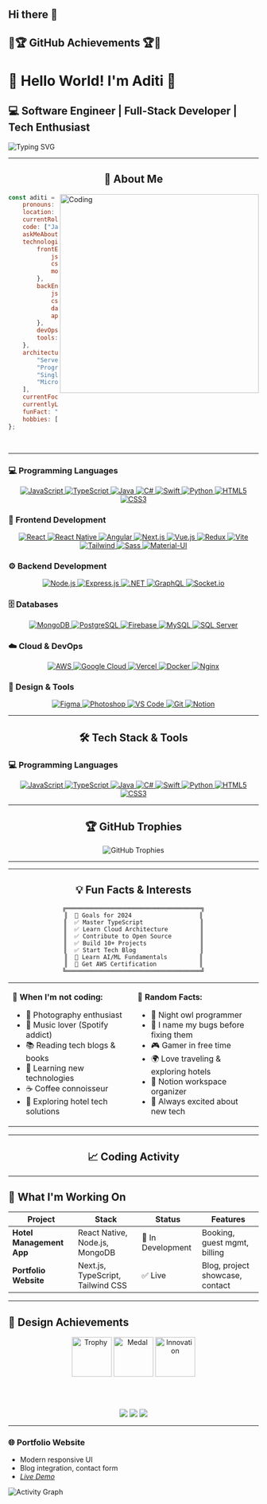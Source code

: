 ## Hi there 👋

## 🏅🏆 GitHub Achievements 🏆🏅


  
# 🌟 Hello World! I'm Aditi 🌟

## 💻 Software Engineer | Full-Stack Developer | Tech Enthusiast

<img src="https://readme-typing-svg.herokuapp.com?font=Fira+Code&size=22&duration=3000&pause=1000&color=FF6B6B&center=true&vCenter=true&width=600&lines=Welcome+to+my+GitHub+Profile!;Full-Stack+Developer;React+%7C+Node.js+%7C+TypeScript;Always+learning+new+technologies;Building+amazing+web+experiences;Hotel+Management+Systems+Expert" alt="Typing SVG" />

</div>

---

<div align="center">
  
## 🚀 About Me

</div>

<img align="right" alt="Coding" width="400" src="https://cdn.dribbble.com/users/1162077/screenshots/3848914/programmer.gif">

```javascript
const aditi = {
    pronouns: "she" | "her",
    location: "India 🇮🇳",
    currentRole: "Full-Stack Developer",
    code: ["JavaScript", "TypeScript", "Java", "C#", "Swift", "Python"],
    askMeAbout: ["web dev", "tech", "app dev", "photography", "hotel management systems"],
    technologies: {
        frontEnd: {
            js: ["React", "Angular", "Next.js", "Vue.js"],
            css: ["Sass", "Tailwind", "Bootstrap", "Material-UI"],
            mobile: ["React Native", "Flutter"]
        },
        backEnd: {
            js: ["Node.js", "Express.js", "Nest.js"],
            csharp: [".NET Core", "ASP.NET"],
            databases: ["MongoDB", "PostgreSQL", "Firebase", "MySQL"],
            apis: ["REST", "GraphQL", "Socket.io"]
        },
        devOps: ["AWS", "Google Cloud", "Vercel", "Docker", "Nginx"],
        tools: ["Git", "Figma", "Photoshop", "Notion", "VS Code"]
    },
    architecture: [
        "Serverless Architecture", 
        "Progressive Web Applications", 
        "Single Page Applications",
        "Microservices"
    ],
    currentFocus: "Building scalable hotel management solutions",
    currentlyLearning: ["AI/ML", "Blockchain", "Cloud Architecture"],
    funFact: "I debug with console.log() and I'm not ashamed! 😄",
    hobbies: ["Photography 📸", "Music 🎵", "Travel ✈️", "Coffee ☕"]
};
```

<br clear="right"/>

---



### 💻 Programming Languages
<p align="center">
  <a href="https://developer.mozilla.org/en-US/docs/Web/JavaScript" target="_blank">
    <img src="https://img.shields.io/badge/JavaScript-F7DF1E?style=for-the-badge&logo=javascript&logoColor=black" alt="JavaScript"/>
  </a>
  <a href="https://www.typescriptlang.org/docs/" target="_blank">
    <img src="https://img.shields.io/badge/TypeScript-007ACC?style=for-the-badge&logo=typescript&logoColor=white" alt="TypeScript"/>
  </a>
  <a href="https://docs.oracle.com/en/java/" target="_blank">
    <img src="https://img.shields.io/badge/Java-ED8B00?style=for-the-badge&logo=openjdk&logoColor=white" alt="Java"/>
  </a>
  <a href="https://learn.microsoft.com/en-us/dotnet/csharp/" target="_blank">
    <img src="https://img.shields.io/badge/C%23-239120?style=for-the-badge&logo=c-sharp&logoColor=white" alt="C#"/>
  </a>
  <a href="https://developer.apple.com/swift/" target="_blank">
    <img src="https://img.shields.io/badge/Swift-FA7343?style=for-the-badge&logo=swift&logoColor=white" alt="Swift"/>
  </a>
  <a href="https://docs.python.org/3/" target="_blank">
    <img src="https://img.shields.io/badge/Python-3776AB?style=for-the-badge&logo=python&logoColor=white" alt="Python"/>
  </a>
  <a href="https://developer.mozilla.org/en-US/docs/Web/HTML" target="_blank">
    <img src="https://img.shields.io/badge/HTML5-E34F26?style=for-the-badge&logo=html5&logoColor=white" alt="HTML5"/>
  </a>
  <a href="https://developer.mozilla.org/en-US/docs/Web/CSS" target="_blank">
    <img src="https://img.shields.io/badge/CSS3-1572B6?style=for-the-badge&logo=css3&logoColor=white" alt="CSS3"/>
  </a>
</p>

### 🎨 Frontend Development
<p align="center">
  <a href="https://reactjs.org/" target="_blank">
    <img src="https://img.shields.io/badge/React-20232A?style=for-the-badge&logo=react&logoColor=61DAFB" alt="React"/>
  </a>
  <a href="https://reactnative.dev/" target="_blank">
    <img src="https://img.shields.io/badge/React_Native-20232A?style=for-the-badge&logo=react&logoColor=61DAFB" alt="React Native"/>
  </a>
  <a href="https://angular.io/docs" target="_blank">
    <img src="https://img.shields.io/badge/Angular-DD0031?style=for-the-badge&logo=angular&logoColor=white" alt="Angular"/>
  </a>
  <a href="https://nextjs.org/docs" target="_blank">
    <img src="https://img.shields.io/badge/Next.js-000000?style=for-the-badge&logo=next.js&logoColor=white" alt="Next.js"/>
  </a>
  <a href="https://vuejs.org/guide/introduction.html" target="_blank">
    <img src="https://img.shields.io/badge/Vue.js-35495E?style=for-the-badge&logo=vue.js&logoColor=4FC08D" alt="Vue.js"/>
  </a>
  <a href="https://redux.js.org/" target="_blank">
    <img src="https://img.shields.io/badge/Redux-593D88?style=for-the-badge&logo=redux&logoColor=white" alt="Redux"/>
  </a>
  <a href="https://vitejs.dev/guide/" target="_blank">
    <img src="https://img.shields.io/badge/Vite-646CFF?style=for-the-badge&logo=vite&logoColor=white" alt="Vite"/>
  </a>
  <a href="https://tailwindcss.com/docs" target="_blank">
    <img src="https://img.shields.io/badge/Tailwind_CSS-38B2AC?style=for-the-badge&logo=tailwind-css&logoColor=white" alt="Tailwind"/>
  </a>
  <a href="https://sass-lang.com/guide/" target="_blank">
    <img src="https://img.shields.io/badge/Sass-CC6699?style=for-the-badge&logo=sass&logoColor=white" alt="Sass"/>
  </a>
  <a href="https://mui.com/material-ui/getting-started/" target="_blank">
    <img src="https://img.shields.io/badge/Material--UI-0081CB?style=for-the-badge&logo=material-ui&logoColor=white" alt="Material-UI"/>
  </a>
</p>

### ⚙️ Backend Development
<p align="center">
  <a href="https://nodejs.org/en/docs" target="_blank">
    <img src="https://img.shields.io/badge/Node.js-43853D?style=for-the-badge&logo=node.js&logoColor=white" alt="Node.js"/>
  </a>
  <a href="https://expressjs.com/" target="_blank">
    <img src="https://img.shields.io/badge/Express.js-404D59?style=for-the-badge&logo=express&logoColor=white" alt="Express.js"/>
  </a>
  <a href="https://learn.microsoft.com/en-us/dotnet/" target="_blank">
    <img src="https://img.shields.io/badge/.NET-5C2D91?style=for-the-badge&logo=.net&logoColor=white" alt=".NET"/>
  </a>
  <a href="https://graphql.org/learn/" target="_blank">
    <img src="https://img.shields.io/badge/GraphQL-E10098?style=for-the-badge&logo=graphql&logoColor=white" alt="GraphQL"/>
  </a>
  <a href="https://socket.io/docs/" target="_blank">
    <img src="https://img.shields.io/badge/Socket.io-black?style=for-the-badge&logo=socket.io&badgeColor=010101" alt="Socket.io"/>
  </a>
</p>

### 🗄️ Databases
<p align="center">
  <a href="https://www.mongodb.com/docs/" target="_blank">
    <img src="https://img.shields.io/badge/MongoDB-4EA94B?style=for-the-badge&logo=mongodb&logoColor=white" alt="MongoDB"/>
  </a>
  <a href="https://www.postgresql.org/docs/" target="_blank">
    <img src="https://img.shields.io/badge/PostgreSQL-316192?style=for-the-badge&logo=postgresql&logoColor=white" alt="PostgreSQL"/>
  </a>
  <a href="https://firebase.google.com/docs" target="_blank">
    <img src="https://img.shields.io/badge/Firebase-039BE5?style=for-the-badge&logo=Firebase&logoColor=white" alt="Firebase"/>
  </a>
  <a href="https://dev.mysql.com/doc/" target="_blank">
    <img src="https://img.shields.io/badge/MySQL-00000F?style=for-the-badge&logo=mysql&logoColor=white" alt="MySQL"/>
  </a>
  <a href="https://learn.microsoft.com/en-us/sql/sql-server/" target="_blank">
    <img src="https://img.shields.io/badge/Microsoft_SQL_Server-CC2927?style=for-the-badge&logo=microsoft-sql-server&logoColor=white" alt="SQL Server"/>
  </a>
</p>

### ☁️ Cloud & DevOps
<p align="center">
  <a href="https://aws.amazon.com/getting-started/" target="_blank">
    <img src="https://img.shields.io/badge/Amazon_AWS-232F3E?style=for-the-badge&logo=amazon-aws&logoColor=white" alt="AWS"/>
  </a>
  <a href="https://cloud.google.com/docs" target="_blank">
    <img src="https://img.shields.io/badge/Google_Cloud-4285F4?style=for-the-badge&logo=google-cloud&logoColor=white" alt="Google Cloud"/>
  </a>
  <a href="https://vercel.com/docs" target="_blank">
    <img src="https://img.shields.io/badge/Vercel-000000?style=for-the-badge&logo=vercel&logoColor=white" alt="Vercel"/>
  </a>
  <a href="https://docs.docker.com/get-started/" target="_blank">
    <img src="https://img.shields.io/badge/Docker-2496ED?style=for-the-badge&logo=docker&logoColor=white" alt="Docker"/>
  </a>
  <a href="https://nginx.org/en/docs/" target="_blank">
    <img src="https://img.shields.io/badge/Nginx-009639?style=for-the-badge&logo=nginx&logoColor=white" alt="Nginx"/>
  </a>
</p>

### 🎨 Design & Tools
<p align="center">
  <a href="https://help.figma.com/hc/en-us" target="_blank">
    <img src="https://img.shields.io/badge/Figma-F24E1E?style=for-the-badge&logo=figma&logoColor=white" alt="Figma"/>
  </a>
  <a href="https://helpx.adobe.com/photoshop/tutorials.html" target="_blank">
    <img src="https://img.shields.io/badge/Adobe%20Photoshop-31A8FF?style=for-the-badge&logo=Adobe%20Photoshop&logoColor=black" alt="Photoshop"/>
  </a>
  <a href="https://code.visualstudio.com/docs" target="_blank">
    <img src="https://img.shields.io/badge/VS%20Code-0078d4.svg?style=for-the-badge&logo=visual-studio-code&logoColor=white" alt="VS Code"/>
  </a>
  <a href="https://git-scm.com/doc" target="_blank">
    <img src="https://img.shields.io/badge/Git-F05032?style=for-the-badge&logo=git&logoColor=white" alt="Git"/>
  </a>
  <a href="https://www.notion.so/help" target="_blank">
    <img src="https://img.shields.io/badge/Notion-000000?style=for-the-badge&logo=notion&logoColor=white" alt="Notion"/>
  </a>
</p>


---

<div align="center">
  <h2>🛠️ Tech Stack & Tools</h2>
</div>

### 💻 Programming Languages
<p align="center">
  <a href="https://developer.mozilla.org/en-US/docs/Web/JavaScript" target="_blank">
    <img src="https://img.shields.io/badge/JavaScript-F7DF1E?style=for-the-badge&logo=javascript&logoColor=black" alt="JavaScript"/>
  </a>
  <a href="https://www.typescriptlang.org/docs/" target="_blank">
    <img src="https://img.shields.io/badge/TypeScript-007ACC?style=for-the-badge&logo=typescript&logoColor=white" alt="TypeScript"/>
  </a>
  <a href="https://docs.oracle.com/javase/tutorial/" target="_blank">
    <img src="https://img.shields.io/badge/Java-ED8B00?style=for-the-badge&logo=openjdk&logoColor=white" alt="Java"/>
  </a>
  <a href="https://learn.microsoft.com/en-us/dotnet/csharp/" target="_blank">
    <img src="https://img.shields.io/badge/C%23-239120?style=for-the-badge&logo=c-sharp&logoColor=white" alt="C#"/>
  </a>
  <a href="https://developer.apple.com/swift/resources/" target="_blank">
    <img src="https://img.shields.io/badge/Swift-FA7343?style=for-the-badge&logo=swift&logoColor=white" alt="Swift"/>
  </a>
  <a href="https://docs.python.org/3/" target="_blank">
    <img src="https://img.shields.io/badge/Python-3776AB?style=for-the-badge&logo=python&logoColor=white" alt="Python"/>
  </a>
  <a href="https://developer.mozilla.org/en-US/docs/Web/HTML" target="_blank">
    <img src="https://img.shields.io/badge/HTML5-E34F26?style=for-the-badge&logo=html5&logoColor=white" alt="HTML5"/>
  </a>
  <a href="https://developer.mozilla.org/en-US/docs/Web/CSS" target="_blank">
    <img src="https://img.shields.io/badge/CSS3-1572B6?style=for-the-badge&logo=css3&logoColor=white" alt="CSS3"/>
  </a>
</p>

---

<div align="center">
  
## 🏆 GitHub Trophies

</div>

<div align="center">
  <img src="https://github-profile-trophy.vercel.app/?username=kumariaditi52&theme=radical&no-frame=false&no-bg=false&margin-w=4&row=2" alt="GitHub Trophies"/>
</div>

---


---

<div align="center">
  
## 💡 Fun Facts & Interests

</div>

<div align="center">

```
╔══════════════════════════════════════╗
║  🎯 Goals for 2024                   ║
║  ✅ Master TypeScript                ║
║  ✅ Learn Cloud Architecture         ║
║  ✅ Contribute to Open Source        ║
║  ✅ Build 10+ Projects               ║
║  ✅ Start Tech Blog                  ║
║  🔄 Learn AI/ML Fundamentals         ║
║  🔄 Get AWS Certification            ║
╚══════════════════════════════════════╝
```

</div>

<table align="center">
<tr>
<td width="50%">

**🎨 When I'm not coding:**
- 📸 Photography enthusiast
- 🎵 Music lover (Spotify addict)
- 📚 Reading tech blogs & books
- 🌱 Learning new technologies
- ☕ Coffee connoisseur
- 🏨 Exploring hotel tech solutions

</td>
<td width="50%">

**💭 Random Facts:**
- 🌙 Night owl programmer
- 🐛 I name my bugs before fixing them
- 🎮 Gamer in free time
- 🌍 Love traveling & exploring hotels
- 📝 Notion workspace organizer
- 🚀 Always excited about new tech

</td>
</tr>
</table>

---

<div align="center">
  
## 📈 Coding Activity

</div>



---

## 🏨 What I'm Working On

| Project | Stack | Status | Features |  
|---|---|---|---|
| **Hotel Management App** | React Native, Node.js, MongoDB | 🚧 In Development | Booking, guest mgmt, billing |
| **Portfolio Website** | Next.js, TypeScript, Tailwind CSS | ✅ Live | Blog, project showcase, contact |

---

## 🎨 Design Achievements

<div align="center">

<!-- Dummy Achievement Images -->
<img src="https://img.icons8.com/color/96/000000/trophy.png" width="80" alt="Trophy" />
<img src="https://img.icons8.com/color/96/000000/medal2.png" width="80" alt="Medal" />
<img src="https://img.icons8.com/color/96/000000/idea.png" width="80" alt="Innovation" />

<br/><br/>

<!-- Design Achievements Badges -->
<img src="https://img.shields.io/badge/UI%2FUX%20Design-🏆%20Excellence-blueviolet?style=for-the-badge&logo=figma&logoColor=white" />
<img src="https://img.shields.io/badge/Creative%20Design-🌟%20Innovation-success?style=for-the-badge&logo=adobe-photoshop&logoColor=white" />
<img src="https://img.shields.io/badge/Design%20Thinking-💡%20Problem%20Solver-orange?style=for-the-badge&logo=sketch&logoColor=white" />

</div>






---
### 🌐 Portfolio Website  
- Modern responsive UI  
- Blog integration, contact form  
- *[Live Demo](https://yourportfolio.com)*




![Activity Graph](https://github-readme-activity-graph.vercel.app/graph?username=kumariaditi52&theme=tokyo-night)
</div>

